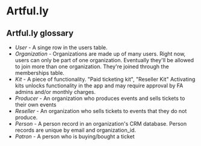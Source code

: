 # Artful.ly

## Artful.ly glossary

* _User_ - A singe row in the users table.
* _Organization_ - Organizations are made up of many users.  Right now, users can only be part of one organization.  Eventually they'll be allowed to join more than one organization.  They're joined through the memberships table.
* _Kit_ - A piece of functionality.  "Paid ticketing kit", "Reseller Kit"  Activating kits unlocks functionality in the app and may require approval by FA admins and/or monthly charges.
* _Producer_ - An organization who produces events and sells tickets to their own events
* _Reseller_ - An organization who sells tickets to events that they do not produce.
* _Person_ - A person record in an organization's CRM database.  Person records are unique by email and organization_id.
* _Patron_ - A person who is buying/bought a ticket
